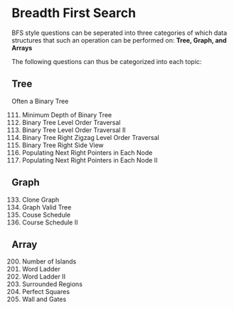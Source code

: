 # Breadth First Search

BFS style questions can be seperated into three categories of which data structures that such an operation can be
performed on: **Tree, Graph, and Arrays**

The following questions can thus be categorized into each topic:

## Tree

Often a Binary Tree

111. Minimum Depth of Binary Tree
2. Binary Tree Level Order Traversal
3. Binary Tree Level Order Traversal II
4. Binary Tree Right Zigzag Level Order Traversal
199. Binary Tree Right Side View
15. Populating Next Right Pointers in Each Node
16. Populating Next Right Pointers in Each Node II

## Graph
133. Clone Graph
261. Graph Valid Tree
207. Couse Schedule
210. Course Schedule II

## Array
200. Number of Islands
11. Word Ladder
12. Word Ladder II
13. Surrounded Regions
14. Perfect Squares
17. Wall and Gates

